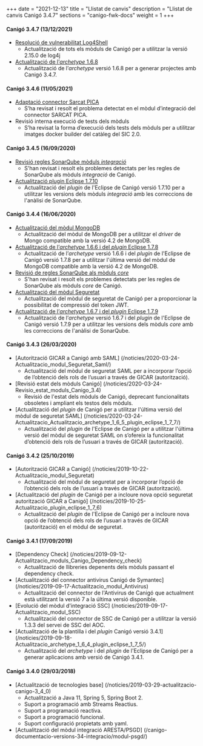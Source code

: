 +++
date        = "2021-12-13"
title       = "Llistat de canvis"
description = "Llistat de canvis Canigó 3.4.7"
sections    = "canigo-fwk-docs"
weight      = 1
+++

#### Canigó 3.4.7 (13/12/2021)
- [Resolució de vulnerabilitat Log4Shell](/noticies/2021-12-13-CAN-actualitzacio-canigo-3_4_7_3_6_1/)
   - Actualització de tots els mòduls de Canigó per a utilitzar la versió 2.15.0 de log4j
- [Actualització de l’_archetype_ 1.6.8](/noticies/2021-12-13-CAN-Actualitzacio_archetype_1_6_8)
   - Actualització de l’_archetype_ versió 1.6.8 per a generar projectes amb Canigó 3.4.7.

#### Canigó 3.4.6 (11/05/2021)
- [Adaptació connector Sarcat PICA](/noticies/2021-05-11-Resolucio_problema_connector_SARCAT_PICA/)
   - S’ha revisat i resolt el problema detectat en el mòdul d’integració del connector SARCAT PICA.
- Revisió interna execució de tests dels mòduls
   - S’ha revisat la forma d’execució dels tests dels mòduls per a utilitzar imatges docker builder del catàleg del SIC 2.0.

#### Canigó 3.4.5 (16/09/2020)
- [Revisió regles SonarQube mòduls _integració_](/noticies/2020-09-09-Revisio_regles_SonarQube_moduls_integracio/)
   - S'han revisat i resolt els problemes detectats per les regles de SonarQube als mòduls _integració_ de Canigó.
- [Actualització plugin Eclipse 1.7.10](/noticies/2020-09-15-Actualitzacio_plugin_eclipse_1_7_10)
   - Actualització del _plugin_ de l'Eclipse de Canigó versió 1.7.10 per a utilitzar les versions dels mòduls _integració_ amb les correccions de l'anàlisi de SonarQube.

#### Canigó 3.4.4 (16/06/2020)
- [Actualització del mòdul MongoDB](/noticies/2020-04-28-Actualitzacio_modul_Mongo_update_driver/)
   - Actualització del mòdul de MongoDB per a utilitzar el _driver_ de Mongo compatible amb la versió 4.2 de MongoDB.
- [Actualització de l’_archetype_ 1.6.6 i del _plugin_ Eclipse 1.7.8](/noticies/2020-04-28-Actualitzacio_plugin_eclipse_1_7_8/)
   - Actualització de l’_archetype_ versió 1.6.6 i del _plugin_ de l'Eclipse de Canigó versió 1.7.8 per a utilitzar l'última versió del mòdul de MongoDB compatible amb la versió 4.2 de MongoDB.
- [Revisió de regles SonarQube als mòduls _core_](/noticies/2020-06-09-Revisio_regles_SonarQube_moduls_core/)
   - S'han revisat i resolt els problemes detectats per les regles de SonarQube als mòduls _core_ de Canigó.
- [Actualització del mòdul Seguretat](/noticies/2020-06-11-Actualitzacio_modul_Seguretat_compressio_token)
   - Actualització del mòdul de seguretat de Canigó per a proporcionar la possibilitat de compressió del token JWT.
- [Actualització de l’_archetype_ 1.6.7 i del _plugin_ Eclipse 1.7.9](/noticies/2020-06-11-Actualitzacio_archetype_1_6_7_plugin_eclipse_1_7_9)
   - Actualització de l’_archetype_ versió 1.6.7 i del _plugin_ de l'Eclipse de Canigó versió 1.7.9 per a utilitzar les versions dels mòduls _core_ amb les correccions de l'anàlisi de SonarQube.

#### Canigó 3.4.3 (26/03/2020)
- [Autorització GICAR a Canigó amb SAML] (/noticies/2020-03-24-Actualitzacio_modul_Seguretat_Saml/)
   - Actualització del mòdul de seguretat SAML per a incorporar l’opció de l’obtenció dels rols de l’usuari a través de GICAR (autorització).
- [Revisió estat dels mòduls Canigó] (/noticies/2020-03-24-Revisio_estat_moduls_Canigo_3.4)
   - Revisió de l'estat dels mòduls de Canigó, deprecant funcionalitats obsoletes i ampliant els testos dels mòduls.
- [Actualització del _plugin_ de Canigó per a utilitzar l'última versió del mòdul de seguretat SAML] (/noticies/2020-03-24-Actualitzacio_Actualitzacio_archetype_1_6_5_plugin_eclipse_1_7_7/)
   - Actualització del _plugin_ de l'Eclipse de Canigó per a utilitzar l'última versió del mòdul de seguretat SAML on s’ofereix la funcionalitat d’obtenció dels rols de l’usuari a través de GICAR (autorització).

#### Canigó 3.4.2 (25/10/2019)

- [Autorització GICAR a Canigó] (/noticies/2019-10-22-Actualitzacio_modul_Seguretat)
   - Actualització del mòdul de seguretat per a incorporar l’opció de l’obtenció dels rols de l’usuari a través de GICAR (autorització).
- [Actualització del _plugin_ de Canigó per a incloure nova opció seguretat autorització GICAR a Canigó] (/noticies/2019-10-25-Actualitzacio_plugin_eclipse_1_7_6)
   - Actualització del _plugin_ de l'Eclipse de Canigó per a incloure nova opció de l’obtenció dels rols de l’usuari a través de GICAR (autorització) en el mòdul de seguretat.

#### Canigó 3.4.1 (17/09/2019)

- [Dependency Check] (/noticies/2019-09-12-Actualitzacio_moduls_Canigo_Dependency_check)
   - Actualització de llibreries depenents dels mòduls passant el dependency check.
- [Actualització del connector antivirus Canigó de Symantec] (/noticies/2019-09-17-Actualitzacio_modul_Antivirus)
   - Actualització del connector de l'Antivirus de Canigó que actualment està utilitzant la versió 7 a la última versió disponible.
- [Evolució del mòdul d'integració SSC] (/noticies/2019-09-17-Actualitzacio_modul_SSC)
   - Actualització del connector de SSC de Canigó per a utilitzar la versió 1.3.3 del servei de SSC del AOC.
- [Actualització de la plantilla i del _plugin_ Canigó versió 3.4.1] (/noticies/2019-09-18-Actualitzacio_archetype_1_6_4_plugin_eclipse_1_7_5/)
   - Actualització del _archetype_ i del _plugin_ de l'Eclipse de Canigó per a generar aplicacions amb versió de Canigó 3.4.1.

#### Canigó 3.4.0 (29/03/2018)

- [Actualització de tecnologies base] (/noticies/2019-03-29-actualitzacio-canigo-3_4_0)
   - Actualització a Java 11, Spring 5, Spring Boot 2.
   - Suport a programació amb Streams Reactius.
   - Suport a programació reactiva.
   - Suport a programació funcional.
   - Suport configuració propietats amb yaml.
- [Actualització del mòdul integració ARESTA/PSGD] (/canigo-documentacio-versions-34-integracio/modul-psgd/)